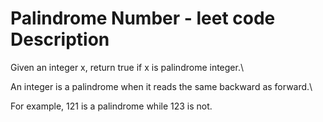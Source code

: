 # Palindrome Number - leet code Description

Given an integer x, return true if x is palindrome integer.\

An integer is a palindrome when it reads the same backward as forward.\

For example, 121 is a palindrome while 123 is not.
